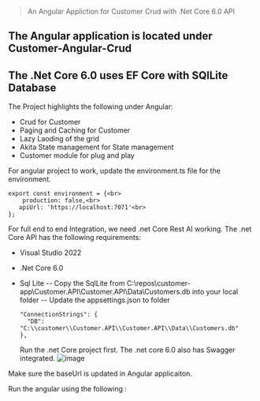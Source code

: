 > An Angular Appliction for Customer Crud with .Net Core 6.0 API

## The Angular application is located under Customer-Angular-Crud
## The .Net Core 6.0 uses EF Core with SQlLite Database


The Project highlights the following under Angular:
  - Crud for Customer 
  - Paging and Caching for Customer
  - Lazy Laoding of the grid 
  - Akita State management for State management
  - Customer module for plug and play
  
For angular project to work, update the environment.ts file for the environment.
```
export const environment = {<br>
    production: false,<br>
   apiUrl: 'https://localhost:7071'<br>
};
```

For full end to end Integration, we need .net Core Rest AI working. 
The .net Core API has the following requirements:

- Visual Studio 2022
- .Net Core 6.0
- Sql Lite
  -- Copy the SqlLite from C:\repos\customer-app\Customer.API\Customer.API\Data\Customers.db into your local folder
  -- Update the appsettings.json to folder
  ```
  "ConnectionStrings": {
    "DB": "C:\\customer\\Customer.API\\Customer.API\\Data\\Customers.db"
  },
  ```
  
  Run the .net Core project first. The .net core 6.0 also has Swagger integrated.
  ![image](https://user-images.githubusercontent.com/8276312/229308617-f283ac5f-474d-4d63-8477-1e40698951cb.png)

 Make sure the baseUrl is updated in Angular applicaiton.
 
 Run the angular using the following :
  
